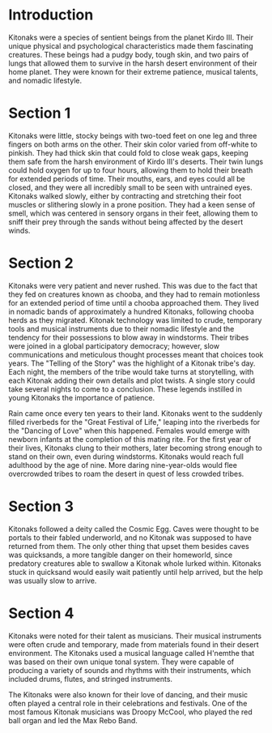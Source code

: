 # Introduction

Kitonaks were a species of sentient beings from the planet Kirdo III.
Their unique physical and psychological characteristics made them fascinating creatures.
These beings had a pudgy body, tough skin, and two pairs of lungs that allowed them to survive in the harsh desert environment of their home planet.
They were known for their extreme patience, musical talents, and nomadic lifestyle.

# Section 1

Kitonaks were little, stocky beings with two-toed feet on one leg and three fingers on both arms on the other.
Their skin color varied from off-white to pinkish.
They had thick skin that could fold to close weak gaps, keeping them safe from the harsh environment of Kirdo III's deserts.
Their twin lungs could hold oxygen for up to four hours, allowing them to hold their breath for extended periods of time.
Their mouths, ears, and eyes could all be closed, and they were all incredibly small to be seen with untrained eyes.
Kitonaks walked slowly, either by contracting and stretching their foot muscles or slithering slowly in a prone position.
They had a keen sense of smell, which was centered in sensory organs in their feet, allowing them to sniff their prey through the sands without being affected by the desert winds.

# Section 2

Kitonaks were very patient and never rushed.
This was due to the fact that they fed on creatures known as chooba, and they had to remain motionless for an extended period of time until a chooba approached them.
They lived in nomadic bands of approximately a hundred Kitonaks, following chooba herds as they migrated.
Kitonak technology was limited to crude, temporary tools and musical instruments due to their nomadic lifestyle and the tendency for their possessions to blow away in windstorms.
Their tribes were joined in a global participatory democracy; however, slow communications and meticulous thought processes meant that choices took years.
The "Telling of the Story" was the highlight of a Kitonak tribe's day.
Each night, the members of the tribe would take turns at storytelling, with each Kitonak adding their own details and plot twists.
A single story could take several nights to come to a conclusion.
These legends instilled in young Kitonaks the importance of patience.

Rain came once every ten years to their land.
Kitonaks went to the suddenly filled riverbeds for the "Great Festival of Life," leaping into the riverbeds for the "Dancing of Love" when this happened.
Females would emerge with newborn infants at the completion of this mating rite.
For the first year of their lives, Kitonaks clung to their mothers, later becoming strong enough to stand on their own, even during windstorms.
Kitonaks would reach full adulthood by the age of nine.
More daring nine-year-olds would flee overcrowded tribes to roam the desert in quest of less crowded tribes.

# Section 3

Kitonaks followed a deity called the Cosmic Egg.
Caves were thought to be portals to their fabled underworld, and no Kitonak was supposed to have returned from them.
The only other thing that upset them besides caves was quicksands, a more tangible danger on their homeworld, since predatory creatures able to swallow a Kitonak whole lurked within.
Kitonaks stuck in quicksand would easily wait patiently until help arrived, but the help was usually slow to arrive.

# Section 4

Kitonaks were noted for their talent as musicians.
Their musical instruments were often crude and temporary, made from materials found in their desert environment.
The Kitonaks used a musical language called H'nemthe that was based on their own unique tonal system.
They were capable of producing a variety of sounds and rhythms with their instruments, which included drums, flutes, and stringed instruments.

The Kitonaks were also known for their love of dancing, and their music often played a central role in their celebrations and festivals.
One of the most famous Kitonak musicians was Droopy McCool, who played the red ball organ and led the Max Rebo Band.
